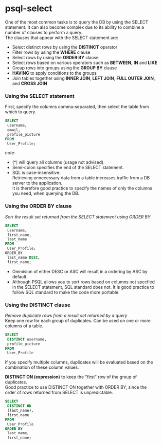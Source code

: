 # psql-select


One of the most common tasks is to query the DB by using the SELECT statement. 
It can also become complex due to its ability to combine a number of clauses to perform a query.  
The clauses that appear with the SELECT statement are:  

* Select distinct rows by using the __DISTINCT__ operator  
* Filter rows by using the __WHERE__ clause  
* Select rows by using the __ORDER BY__ clause  
* Select rows based on various operators such as __BETWEEN__, __IN__ and __LIKE__  
* Group rows into groups using the __GROUP BY__ clause  
* __HAVING__ to apply conditions to the groups  
* Join tables together using __INNER JOIN__, __LEFT JOIN__, __FULL OUTER JOIN__, and __CROSS JOIN__  

### Using the SELECT statement  

First, specify the columns comma-separated, then select the table from which to query.  
```sql
SELECT  
 username,
 email,
 profile_picture
FROM
 User_Profile;
```
*note:* 
- (\*) will query all columns (usage not advised).  
- Semi-colon specifies the end of the SELECT statement.  
- SQL is case-insensitive.  
Retrieving unnecessary data from a table increases traffic from a DB server to the application.  
It is therefore good practice to specify the names of only the columns you need, when querying the DB. 


### Using the ORDER BY clause  
*Sort the result set returned from the SELECT statement using ORDER BY*  

```sql
SELECT  
 username,
 first_name,
 last_name
FROM
 User_Profile;
ORDER_BY
 last_name DESC,
 first_name;
```  

* Ommision of either DESC or ASC will result in a ordering by ASC by default.  
* Although PSQL allows you to sort rows based on columns not specfied in the SELECT statement, SQL standard does not. It is good practice to follow SQL standard to make the code more portable.  
  
 
 
### Using the DISTINCT clause  
*Remove duplicate rows from a result set returned by a query*  
Keep one row for each group of duplicates. Can be used on one or more columns of a table.  

```sql
SELECT
 DISTINCT username,
 profile_picture
FROM
 User_Profile
```
If you specify multiple columns, duplicates will be evaluated based on the combination of these column values.
  
  
__DISTINCT ON (expression)__ to keep the "first" row of the group of duplicates.  
Good practice to use DISTINCT ON together with ORDER BY, since the order of rows returned from SELECT is unpredictable.  
```sql
SELECT
 DISTINCT ON
 (last_name),
 first_name
FROM
 User_Profile
ORDER BY
 last_name,
 first_name;
```

